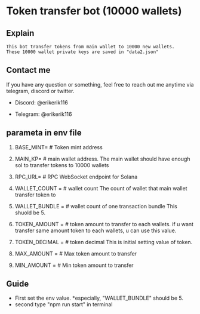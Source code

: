 #  Token transfer bot (10000 wallets)

## Explain
    This bot transfer tokens from main wallet to 10000 new wallets.
    These 10000 wallet private keys are saved in "data2.json"

## Contact me

If you have any question or something, feel free to reach out me anytime via telegram, discord or twitter.

- Discord: @erikerik116

- Telegram: @erikerik116

## parameta in env file
1. BASE_MINT=   # Token mint address
 
2. MAIN_KP=    # main wallet address.
        The main wallet should have enough sol to transfer tokens to 10000 wallets
        
3. RPC_URL=    # RPC WebSocket endpoint for Solana

4. WALLET_COUNT =    # wallet count
        The count of wallet that main wallet transfer token to

5. WALLET_BUNDLE =    # wallet count of one transaction bundle
        This shuold be 5.

6. TOKEN_AMOUNT =    # token amount to transfer to each wallets.
        if u want transfer same amount token to each wallets, u can use this value.

7. TOKEN_DECIMAL =    # token decimal
        This is initial setting value of token.

8. MAX_AMOUNT =    # Max token amount to transfer 

9. MIN_AMOUNT =    # Min token amount to transfer 

        

## Guide
-  First set the env value.
    *especially, "WALLET_BUNDLE" should be 5.
-  second type "npm run start" in terminal
